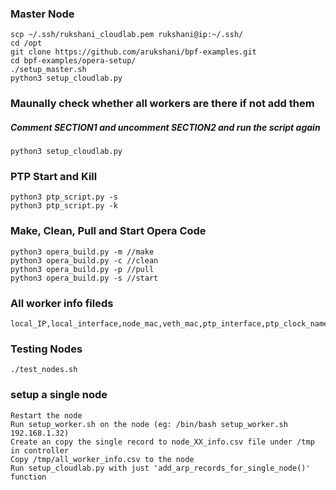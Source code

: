 
### Master Node
```
scp ~/.ssh/rukshani_cloudlab.pem rukshani@ip:~/.ssh/
cd /opt
git clone https://github.com/arukshani/bpf-examples.git
cd bpf-examples/opera-setup/
./setup_master.sh
python3 setup_cloudlab.py
```

### Maunally check whether all workers are there if not add them
##### Comment SECTION1 and uncomment SECTION2 and run the script again

```
python3 setup_cloudlab.py
```

### PTP Start and Kill
```
python3 ptp_script.py -s 
python3 ptp_script.py -k 
```

### Make, Clean, Pull and Start Opera Code
```
python3 opera_build.py -m //make
python3 opera_build.py -c //clean
python3 opera_build.py -p //pull
python3 opera_build.py -s //start
```

### All worker info fileds
```
local_IP,local_interface,node_mac,veth_mac,ptp_interface,ptp_clock_name,username,node_name,ip_in_hex
```

### Testing Nodes
```
./test_nodes.sh 
```

### setup a single node
```
Restart the node
Run setup_worker.sh on the node (eg: /bin/bash setup_worker.sh 192.168.1.32)
Create an copy the single record to node_XX_info.csv file under /tmp in controller
Copy /tmp/all_worker_info.csv to the node
Run setup_cloudlab.py with just 'add_arp_records_for_single_node()' function
```

